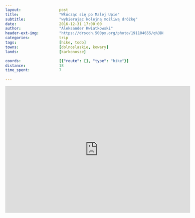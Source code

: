 ```yaml
---
layout:                 post
title:                  "Włócząc się po Malej Upie"
subtitle:               "wybierając kolejną możliwą dróżkę"
date:                   2016-12-31 17:00:00
author:                 "Aleksander Kwiatkowski"
header-ext-img:         "https://drscdn.500px.org/photo/191104655/q%3D80_m%3D2000/61a9620c2506c0d9da6c8770605736c0"
categories:             trip
tags:                   [hike, todo]
towns:                  [dolnoslaskie, kowary]
lands:                  [karkonosze]

coords:                 [{"route": [], "type": "hike"}]
distance:               18
time_spent:             7

---
```


<iframe height='405' width='590' frameborder='0' allowtransparency='true' scrolling='no' src='https://www.strava.com/activities/818482777/embed/88445ae49f28c419b8b732a3d6c962afee438ae3'></iframe>
